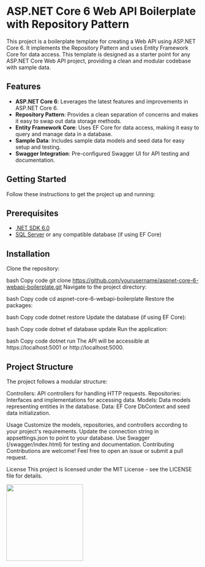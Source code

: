 # ASP.NET Core 6 Web API Boilerplate with Repository Pattern

This project is a boilerplate template for creating a Web API using ASP.NET Core 6. It implements the Repository Pattern and uses Entity Framework Core for data access. This template is designed as a starter point for any ASP.NET Core Web API project, providing a clean and modular codebase with sample data.

## Features
- **ASP.NET Core 6**: Leverages the latest features and improvements in ASP.NET Core 6.
- **Repository Pattern**: Provides a clean separation of concerns and makes it easy to swap out data storage methods.
- **Entity Framework Core**: Uses EF Core for data access, making it easy to query and manage data in a database.
- **Sample Data**: Includes sample data models and seed data for easy setup and testing.
- **Swagger Integration**: Pre-configured Swagger UI for API testing and documentation.

## Getting Started
Follow these instructions to get the project up and running:

## Prerequisites
- [.NET SDK 6.0](https://dotnet.microsoft.com/download/dotnet/6.0)
- [SQL Server](https://www.microsoft.com/en-us/sql-server) or any compatible database (if using EF Core)

## Installation
Clone the repository:

bash
Copy code
git clone https://github.com/yourusername/aspnet-core-6-webapi-boilerplate.git
Navigate to the project directory:

bash
Copy code
cd aspnet-core-6-webapi-boilerplate
Restore the packages:

bash
Copy code
dotnet restore
Update the database (if using EF Core):

bash
Copy code
dotnet ef database update
Run the application:

bash
Copy code
dotnet run
The API will be accessible at https://localhost:5001 or http://localhost:5000.

## Project Structure
The project follows a modular structure:

Controllers: API controllers for handling HTTP requests.
Repositories: Interfaces and implementations for accessing data.
Models: Data models representing entities in the database.
Data: EF Core DbContext and seed data initialization.

Usage
Customize the models, repositories, and controllers according to your project's requirements.
Update the connection string in appsettings.json to point to your database.
Use Swagger (/swagger/index.html) for testing and documentation.
Contributing
Contributions are welcome! Feel free to open an issue or submit a pull request.

License
This project is licensed under the MIT License - see the LICENSE file for details.









[<img src="https://cdn.buymeacoffee.com/buttons/v2/default-yellow.png" width="200">](https://www.buymeacoffee.com/wiselinjayjayajos)





